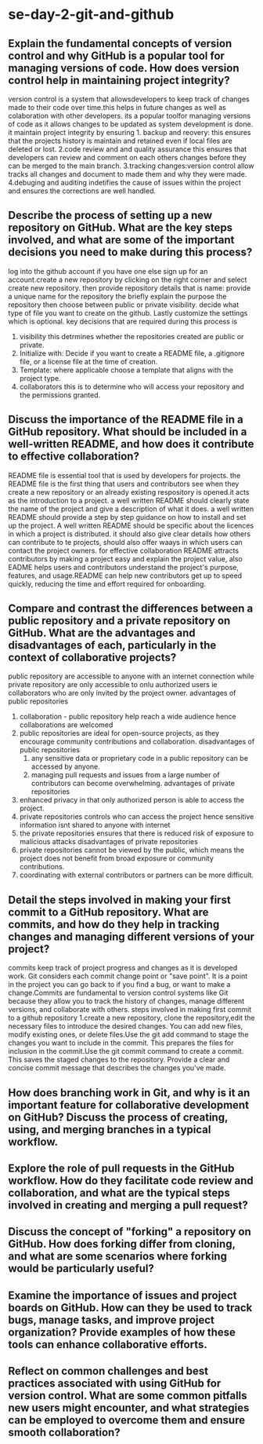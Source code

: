 # se-day-2-git-and-github
## Explain the fundamental concepts of version control and why GitHub is a popular tool for managing versions of code. How does version control help in maintaining project integrity?
version control is a system that allowsdevelopers to keep track of changes made to their code over time.this helps in future changes as well as colaboration with other developers. its a popular toolfor managing versions of code as it allows changes to be updated as system development is done.
it maintain project integrity  by ensuring 1. backup and reovery: this ensures that the projects  history is maintain and retained even if local files are deleted or lost. 2.code review and and quality assurance this  ensures that developers can review  and comment on each others changes before they can be merged to the main branch. 3.tracking changes:version control allow tracks all changes and document to made them and why they were made. 4.debuging and  auditing  indetifies  the cause of issues within the project and ensures the corrections are well handled.

## Describe the process of setting up a new repository on GitHub. What are the key steps involved, and what are some of the important decisions you need to make during this process?
log into the github account if you have one else sign up for an account.create a new repository by clicking on the right corner and select create new repository. then provide  repository
details that is name: provide a unique name for the repository  the briefly explain the purpose the repository  then choose between public or private visibility. decide what type of file you want to create on the github. Lastly customize  the settings which is optional.
key  decisions that are required during this process is
1. visibility this detrmines whether the repositories created are public or private.
2. Initialize with: Decide if you want to create a README file, a .gitignore file, or a license file at the time of creation.
3. Template: where  applicable choose a template that aligns with the project type.
4. collaborators this is to determine who will access your repository and the permissions granted.
   
## Discuss the importance of the README file in a GitHub repository. What should be included in a well-written README, and how does it contribute to effective collaboration?
README file is essential tool that is used by developers for projects.  the README file is the first thing that users and contributors see when  they create a new repository or an already existing  respository is opened.it acts as the introduction to a project.  a well written README should clearly state the name of the project and give a description of what it does. a well written README should provide a step by step guidance on how to install and set up the project. A well written README should be specific about the licences in which a project is distributed. it should also give clear details how others can contribute to te projects, should also offer waays in which users can contact the project  owners.
for effective collaboration README attracts contributors by making a project easy and explain the project value, also EADME helps users and contributors understand the project's purpose, features, and usage.README can help new contributors get up to speed quickly, reducing the time and effort required for onboarding.


## Compare and contrast the differences between a public repository and a private repository on GitHub. What are the advantages and disadvantages of each, particularly in the context of collaborative projects? 
public repository are accessible to anyone  with an internet connection while private repository are only accessible to onlu authorized users ie collaborators who are only invited by the project owner.
advantages of public repositories
 1. collaboration - public repository help reach a  wide audience hence collaborations are welcomed
 2. public repositories are ideal for open-source projects, as they encourage community contributions and collaboration.
disadvantages of public repositories
    1. any sensitive data or proprietary code in a public repository can be accessed by anyone.
    2. managing pull requests and issues from a large number of contributors can become overwhelming.
advantages of private repositories
 1. enhanced privacy in that only authorized person is able to access the project.
 2. private repositories controls who can access the project hence sensitive information isnt shared to anyone with internet
 3. the private repositories ensures that  there is reduced  risk of exposure to malicious attacks
disadvantages of private repositories
 1. private repositories cannot be viewed by the public, which means the project does not benefit from broad exposure or community contributions.
 2. coordinating with external contributors or partners can be more difficult.

## Detail the steps involved in making your first commit to a GitHub repository. What are commits, and how do they help in tracking changes and managing different versions of your project?
commits keep track of project progress and changes as it is developed work. Git considers each commit change point or "save point". It is a point in the project you can go back to if you find a bug, or want to make a change.Commits are fundamental to version control systems like Git because they allow you to track the history of changes, manage different versions, and collaborate with others. 
steps involved in making first commit to a github repository
 1.create a new repository, clone the repository,edit the necessary files to introduce the desired changes. You can add new files, modify existing ones, or delete files.Use the git add command to stage the changes you want to include in the commit. This prepares the files for inclusion in the commit.Use the git commit command to create a commit. This saves the staged changes to the repository. Provide a clear and concise commit message that describes the changes you've made.

## How does branching work in Git, and why is it an important feature for collaborative development on GitHub? Discuss the process of creating, using, and merging branches in a typical workflow.

## Explore the role of pull requests in the GitHub workflow. How do they facilitate code review and collaboration, and what are the typical steps involved in creating and merging a pull request?

## Discuss the concept of "forking" a repository on GitHub. How does forking differ from cloning, and what are some scenarios where forking would be particularly useful?

## Examine the importance of issues and project boards on GitHub. How can they be used to track bugs, manage tasks, and improve project organization? Provide examples of how these tools can enhance collaborative efforts.

## Reflect on common challenges and best practices associated with using GitHub for version control. What are some common pitfalls new users might encounter, and what strategies can be employed to overcome them and ensure smooth collaboration?
